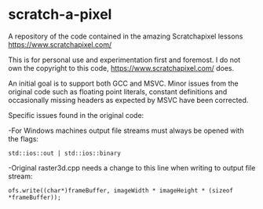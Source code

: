# scratch-a-pixel
A repository of the code contained in the amazing Scratchapixel lessons https://www.scratchapixel.com/

This is for personal use and experimentation first and foremost. I do not own the copyright to this code, https://www.scratchapixel.com/ does. 

An initial goal is to support both GCC and MSVC. Minor issues from the original code such as floating point literals, constant definitions and occasionally missing headers as expected by MSVC have been corrected.

Specific issues found in the original code:

-For Windows machines output file streams must always be opened with the flags: 

`std::ios::out | std::ios::binary`

-Original raster3d.cpp needs a change to this line when writing to output file stream:

`ofs.write((char*)frameBuffer, imageWidth * imageHeight * (sizeof *frameBuffer));`

